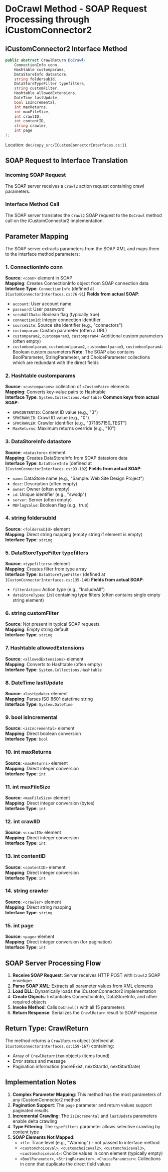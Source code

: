 # DoCrawl Method - SOAP Request Processing through iCustomConnector2

## iCustomConnector2 Interface Method
```csharp
public abstract CrawlReturn DoCrawl(
    ConnectionInfo conn, 
    Hashtable customparams, 
    DataStoreInfo datastore, 
    string foldersubId, 
    DataStoreTypeFilter typefilters, 
    string customFilter, 
    Hashtable allowedExtensions, 
    DateTime lastUpdate, 
    bool isIncremental, 
    int maxReturns, 
    int maxFileSize, 
    int crawlID, 
    int contentID, 
    string crawler, 
    int page
);
```
Location: `doc/copy_src/ICustomConnectorInterfaces.cs:11`

## SOAP Request to Interface Translation

### Incoming SOAP Request
The SOAP server receives a `Crawl2` action request containing crawl parameters.

### Interface Method Call
The SOAP server translates the `Crawl2` SOAP request to the `DoCrawl` method call on the iCustomConnector2 implementation.

## Parameter Mapping

The SOAP server extracts parameters from the SOAP XML and maps them to the interface method parameters:

### 1. ConnectionInfo conn
**Source**: `<conn>` element in SOAP  
**Mapping**: Creates ConnectionInfo object from SOAP connection data  
**Interface Type**: `ConnectionInfo` (defined at `ICustomConnectorInterfaces.cs:76-91`)
**Fields from actual SOAP**:
- `account`: User account name
- `password`: User password  
- `scrubAllData`: Boolean flag (typically true)
- `connectionId`: Integer connection identifier
- `sourceSite`: Source site identifier (e.g., "connectors")
- `customparam`: Custom parameter (often a URL)
- `customparam2`, `customparam3`, `customparam4`: Additional custom parameters (often empty)
- `customboolparam`, `customboolparam2`, `customboolparam3`, `customboolparam4`: Boolean custom parameters
**Note**: The SOAP also contains BoolParameter, StringParameter, and ChoiceParameter collections which are redundant with the direct fields

### 2. Hashtable customparams
**Source**: `<customparams>` collection of `<CustomPair>` elements  
**Mapping**: Converts key-value pairs to Hashtable  
**Interface Type**: `System.Collections.Hashtable`
**Common keys from actual SOAP**:
- `SPWCONTENTID`: Content ID value (e.g., "3")
- `SPWCRAWLID`: Crawl ID value (e.g., "0")
- `SPWCRAWLER`: Crawler identifier (e.g., "371857150_TEST")
- `MaxReturns`: Maximum returns override (e.g., "10")

### 3. DataStoreInfo datastore
**Source**: `<datastore>` element  
**Mapping**: Creates DataStoreInfo from SOAP datastore data  
**Interface Type**: `DataStoreInfo` (defined at `ICustomConnectorInterfaces.cs:93-102`)
**Fields from actual SOAP**:
- `name`: DataStore name (e.g., "Sample: Web Site Design Project")
- `desc`: Description (often empty)
- `owner`: Owner (often empty)
- `id`: Unique identifier (e.g., "swsdp")
- `server`: Server (often empty)
- `MBFlagValue`: Boolean flag (e.g., true)

### 4. string foldersubId
**Source**: `<foldersubId>` element  
**Mapping**: Direct string mapping (empty string if element is empty)  
**Interface Type**: `string`

### 5. DataStoreTypeFilter typefilters
**Source**: `<typefilters>` element  
**Mapping**: Creates filter from type array  
**Interface Type**: `DataStoreTypeFilter` (defined at `ICustomConnectorInterfaces.cs:135-140`)
**Fields from actual SOAP**:
- `filterAction`: Action type (e.g., "IncludeAll")
- `dataStoreTypes`: List<string> containing type filters (often contains single empty string element)

### 6. string customFilter
**Source**: Not present in typical SOAP requests  
**Mapping**: Empty string default  
**Interface Type**: `string`

### 7. Hashtable allowedExtensions
**Source**: `<allowedExtensions>` element  
**Mapping**: Converts to Hashtable (often empty)  
**Interface Type**: `System.Collections.Hashtable`

### 8. DateTime lastUpdate
**Source**: `<lastUpdate>` element  
**Mapping**: Parses ISO 8601 datetime string  
**Interface Type**: `System.DateTime`

### 9. bool isIncremental
**Source**: `<isIncremental>` element  
**Mapping**: Direct boolean conversion  
**Interface Type**: `bool`

### 10. int maxReturns
**Source**: `<maxReturns>` element  
**Mapping**: Direct integer conversion  
**Interface Type**: `int`

### 11. int maxFileSize
**Source**: `<maxFileSize>` element  
**Mapping**: Direct integer conversion (bytes)  
**Interface Type**: `int`

### 12. int crawlID
**Source**: `<crawlID>` element  
**Mapping**: Direct integer conversion  
**Interface Type**: `int`

### 13. int contentID
**Source**: `<contentID>` element  
**Mapping**: Direct integer conversion  
**Interface Type**: `int`

### 14. string crawler
**Source**: `<crawler>` element  
**Mapping**: Direct string mapping  
**Interface Type**: `string`

### 15. int page
**Source**: `<page>` element  
**Mapping**: Direct integer conversion (for pagination)  
**Interface Type**: `int`

## SOAP Server Processing Flow

1. **Receive SOAP Request**: Server receives HTTP POST with `Crawl2` SOAP envelope
2. **Parse SOAP XML**: Extracts all parameter values from XML elements
3. **Load DLL**: Dynamically loads the iCustomConnector2 implementation
4. **Create Objects**: Instantiates ConnectionInfo, DataStoreInfo, and other required objects
5. **Invoke Method**: Calls `DoCrawl()` with all 15 parameters
6. **Return Response**: Serializes the `CrawlReturn` result to SOAP response

## Return Type: CrawlReturn

The method returns a `CrawlReturn` object (defined at `ICustomConnectorInterfaces.cs:159-167`) containing:
- Array of `CrawlReturnItem` objects (items found)
- Error status and message
- Pagination information (moreExist, nextStartId, nextStartDate)

## Implementation Notes

1. **Complex Parameter Mapping**: This method has the most parameters of any iCustomConnector2 method
2. **Pagination Support**: The `page` parameter and return values support paginated results
3. **Incremental Crawling**: The `isIncremental` and `lastUpdate` parameters enable delta crawling
4. **Type Filtering**: The `typefilters` parameter allows selective crawling by content type
5. **SOAP Elements Not Mapped**: 
   - `<tl>`: Trace level (e.g., "Warning") - not passed to interface method
   - `<customchoiceval>`, `<customchoiceval2>`, `<customchoiceval3>`, `<customchoiceval4>`: Choice values in conn element (typically empty)
   - `<BoolParameter>`, `<StringParameter>`, `<ChoiceParameter>`: Collections in conn that duplicate the direct field values